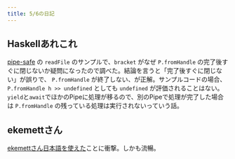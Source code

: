 ```yaml
---
title: 5/6の日記
---
```


## Haskellあれこれ

[pipe-safe](https://hackage.haskell.org/package/pipes-safe-2.2.2/docs/Pipes-Safe.html) の `readFile` のサンプルで、`bracket` がなぜ `P.fromHandle` の完了後すぐに閉じないか疑問になったので調べた。結論を言うと「完了後すぐに閉じない」が誤りで、 `P.fromHandle` が終了しない、が正解。サンプルコードの場合、 `P.fromHandle h >> undefined` としても `undefined` が評価されることはない。`yield`と`await`でほかのPipeに処理が移るので、別のPipeで処理が完了した場合は `P.fromHandle` の残っている処理は実行されないっていう話。

## ekemettさん

[ekemettさん日本語を使えた](http://ja.stackoverflow.com/users/8101/edward-kmett)ことに衝撃。しかも流暢。
